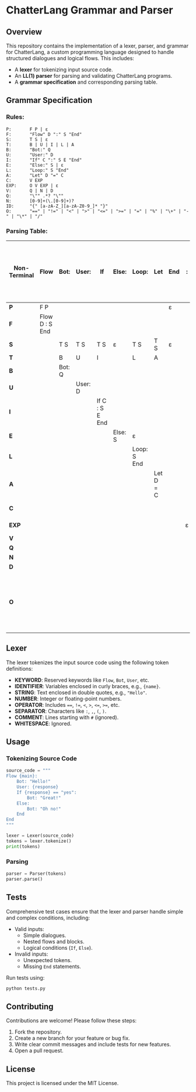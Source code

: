 # ChatterLang Grammar and Parser

## Overview
This repository contains the implementation of a lexer, parser, and grammar for ChatterLang, a custom programming language designed to handle structured dialogues and logical flows. This includes:

- A **lexer** for tokenizing input source code.
- An **LL(1) parser** for parsing and validating ChatterLang programs.
- A **grammar specification** and corresponding parsing table.

## Grammar Specification

### Rules:
```
P:       F P | ε
F:       "Flow" D ":" S "End"
S:       T S | ε
T:       B | U | I | L | A
B:       "Bot:" Q
U:       "User:" D
I:       "If" C ":" S E "End"
E:       "Else:" S | ε
L:       "Loop:" S "End"
A:       "Let" D "=" C
C:       V EXP
EXP:     O V EXP | ε
V:       Q | N | D
Q:       "\"" .*? "\""
N:       [0-9]+(\.[0-9]+)?
ID:      "{" [a-zA-Z_][a-zA-Z0-9_]* "}"
O:       "==" | "!=" | "<" | ">" | "<=" | ">=" | "=" | "%" | "\+" | "-" | "\*" | "/"
```

### Parsing Table:
| **Non-Terminal** | **Flow** | **Bot:** | **User:** | **If** | **Else:** | **Loop:** | **Let** | **End** | **:** | **=** | **{** | **}** | **\"** | **number** | **==, !=, <, >, <=, >=, %, +, -, *, /** | **$** |
|-------------------|----------|----------|-----------|--------|-----------|-----------|---------|---------|-------|-------|--------|-------|-------|-----------|----------------------------------|-------|
| **P**            | F P      |          |           |        |           |           |         | ε       |       |       |        |       |       |           |                                  | ε     |
| **F**            | Flow D : S End |          |           |        |           |           |         |         |       |       |        |       |       |           |                                  |       |
| **S**            |          | T S      | T S       | T S    | ε         | T S       | T S     | ε       |       |       |        |       |       |           |                                  |       |
| **T**            |          | B        | U         | I      |           | L         | A       |         |       |       |        |       |       |           |                                  |       |
| **B**            |          | Bot: Q   |           |        |           |           |         |         |       |       |        |       |       |           |                                  |       |
| **U**            |          |          | User: D   |        |           |           |         |         |       |       |        |       |       |           |                                  |       |
| **I**            |          |          |           | If C : S E End |   |           |         |         |       |       |        |       |       |           |                                  |       |
| **E**            |          |          |           |        | Else: S   | ε         |         |         |       |       |        |       |       |           |                                  |       |
| **L**            |          |          |           |        |           | Loop: S End |         |         |       |       |        |       |       |           |                                  |       |
| **A**            |          |          |           |        |           |           | Let D = C |         |       |       |        |       |       |           |                                  |       |
| **C**            |          |          |           |        |           |           |         |         |       |       | V EXP  |       | V EXP | V EXP     |                                  |       |
| **EXP**          |          |          |           |        |           |           |         |         | ε     |       | O V EXP |       |       |           |                                  | ε     |
| **V**            |          |          |           |        |           |           |         |         |       |       | Q      |       | Q     | N         |                                  |       |
| **Q**            |          |          |           |        |           |           |         |         |       |       |        |       | "     |           |                                  |       |
| **N**            |          |          |           |        |           |           |         |         |       |       |        |       |       | number     |                                  |       |
| **D**            |          |          |           |        |           |           |         |         |       |       | {      |       |       |           |                                  |       |
| **O**            |          |          |           |        |           |           |         |         |       |       |        |       |       |           | ==, !=, <, >, <=, >=, %, +, -, *, / |       |

## Lexer
The lexer tokenizes the input source code using the following token definitions:
- **KEYWORD**: Reserved keywords like `Flow`, `Bot`, `User`, etc.
- **IDENTIFIER**: Variables enclosed in curly braces, e.g., `{name}`.
- **STRING**: Text enclosed in double quotes, e.g., `"Hello"`.
- **NUMBER**: Integer or floating-point numbers.
- **OPERATOR**: Includes `==`, `!=`, `<`, `>`, `<=`, `>=`, etc.
- **SEPARATOR**: Characters like `:`, `,`, `(`, `)`.
- **COMMENT**: Lines starting with `#` (ignored).
- **WHITESPACE**: Ignored.

## Usage

### Tokenizing Source Code
```python
source_code = """
Flow {main}:
    Bot: "Hello!"
    User: {response}
    If {response} == "yes":
        Bot: "Great!"
    Else:
        Bot: "Oh no!"
    End
End
"""

lexer = Lexer(source_code)
tokens = lexer.tokenize()
print(tokens)
```

### Parsing
```python
parser = Parser(tokens)
parser.parse()
```

## Tests
Comprehensive test cases ensure that the lexer and parser handle simple and complex conditions, including:

- Valid inputs:
  - Simple dialogues.
  - Nested flows and blocks.
  - Logical conditions (`If`, `Else`).
- Invalid inputs:
  - Unexpected tokens.
  - Missing `End` statements.

Run tests using:
```bash
python tests.py
```

## Contributing
Contributions are welcome! Please follow these steps:
1. Fork the repository.
2. Create a new branch for your feature or bug fix.
3. Write clear commit messages and include tests for new features.
4. Open a pull request.

## License
This project is licensed under the MIT License.

